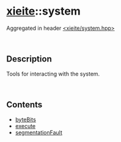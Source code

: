 # [xieite](./xieite.md)\:\:system
Aggregated in header [<xieite/system.hpp>](../include/xieite/system.hpp)

&nbsp;

## Description
Tools for interacting with the system.

&nbsp;

## Contents
- [byteBits](./namespaces/system/byte_bits.md)
- [execute](./namespaces/system/execute.md)
- [segmentationFault](./namespaces/system/segmentation_fault.md)
